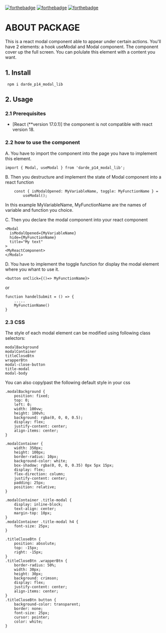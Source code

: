[![forthebadge](https://forthebadge.com/images/badges/made-with-javascript.svg)](https://forthebadge.com)
[![forthebadge](https://forthebadge.com/images/badges/uses-css.svg)](https://forthebadge.com)
[![forthebadge](https://forthebadge.com/images/badges/uses-git.svg)](https://forthebadge.com)

# ABOUT PACKAGE

This is a react modal component able to appear under certain actions. You'll have 2 elements: a hook useModal and Modal component. The component cover up the full screen. You can polulate this element with a content you want.

## 1. Install

```
 npm i darde_p14_modal_lib
```

## 2. Usage

### 2.1 Prerequisites

-   [React (**version 17.0.1)] the component is not compatible with react version 18.

### 2.2 how to use the component

A. You have to import the component into the page you have to implement this element.

```
import { Modal, useModal } from 'darde_p14_modal_lib';

```

B. Then you destructure and implement the state of Modal component into a react function

```
    const { isModalOpened: MyVariableName, toggle: MyFunctionName } =
        useModal();

```

In this example MyVariableName, MyFunctionName are the names of variable and function you choice.

C. Then you declare the modal component into your react component

```
<Modal
  isModalOpened={MyVariableName}
  hide={MyFunctionName}
  title="My text"
>
<MyReactComponent>
</Modal>
```

D. You have to implement the toggle function for display the modal element where you whant to use it.

```
<button onClick={()=> MyFunctionName}>

```

or

```
function handelSubmit = () => {
    .....
    MyFunctionName()
}
```

### 2.3 CSS

The style of each modal element can be modified using following class selectors:

```
modalBackground
modalContainer
titleCloseBtn
wrapperBtn
modal-close-button
title-modal
modal-body
```

You can also copy/past the following default style in your css

```
.modalBackground {
    position: fixed;
    top: 0;
    left: 0;
    width: 100vw;
    height: 100vh;
    background: rgba(0, 0, 0, 0.5);
    display: flex;
    justify-content: center;
    align-items: center;
}

.modalContainer {
    width: 350px;
    height: 100px;
    border-radius: 10px;
    background-color: white;
    box-shadow: rgba(0, 0, 0, 0.35) 0px 5px 15px;
    display: flex;
    flex-direction: column;
    justify-content: center;
    padding: 25px;
    position: relative;
}

.modalContainer .title-modal {
    display: inline-block;
    text-align: center;
    margin-top: 10px;
}
.modalContainer .title-modal h4 {
    font-size: 25px;
}

.titleCloseBtn {
    position: absolute;
    top: -15px;
    right: -15px;
}
.titleCloseBtn .wrapperBtn {
    border-radius: 50%;
    width: 30px;
    height: 30px;
    background: crimson;
    display: flex;
    justify-content: center;
    align-items: center;
}
.titleCloseBtn button {
    background-color: transparent;
    border: none;
    font-size: 25px;
    cursor: pointer;
    color: white;
}

```
